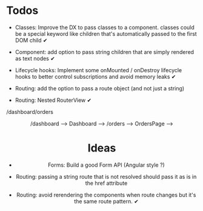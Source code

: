 # Todos

- Classes: Improve the DX to pass classes to a component. classes could be a special keyword like children that's automatically passed to the first DOM child ✔

- Component: add option to pass string children that are simply rendered as text nodes ✔

- Lifecycle hooks: Implement some onMounted / onDestroy lifecycle hooks to better control subscriptions and avoid memory leaks ✔

- Routing: add the option to pass a route object (and not just a string)

- Routing: Nested RouterView ✔

/dashboard/orders

<Header />
<RouterView /> /dashboard --> Dashboard
   --> <Dashboard>
           <DashboardHeader />
            <RouterView /> /orders --> OrdersPage
                --> <OrdersPage />
<Footer />

# Ideas

- Forms: Build a good Form API (Angular style ?)

- Routing: passing a string route that is not resolved should pass it as is in the <a> href attribute

- Routing: avoid rerendering the components when route changes but it's the same route pattern. ✔
